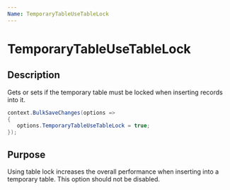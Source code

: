 ```yaml
---
Name: TemporaryTableUseTableLock
---
```


# TemporaryTableUseTableLock

## Description

Gets or sets if the temporary table must be locked when inserting records into it.


```csharp
context.BulkSaveChanges(options =>
{
   options.TemporaryTableUseTableLock = true;
});
```

## Purpose
Using table lock increases the overall performance when inserting into a temporary table. This option should not be disabled.
